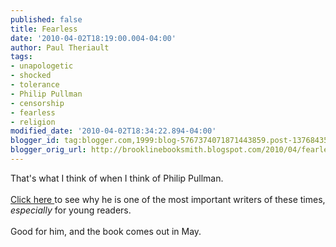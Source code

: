 ```yaml
---
published: false
title: Fearless
date: '2010-04-02T18:19:00.004-04:00'
author: Paul Theriault
tags:
- unapologetic
- shocked
- tolerance
- Philip Pullman
- censorship
- fearless
- religion
modified_date: '2010-04-02T18:34:22.894-04:00'
blogger_id: tag:blogger.com,1999:blog-5767374071871443859.post-1376843553084752898
blogger_orig_url: http://brooklinebooksmith.blogspot.com/2010/04/fearless.html
---
```


That's what I think of when I think of Philip Pullman.  <br /><br /><a href="http://andrewsullivan.theatlantic.com/the_daily_dish/2010/04/no-one-has-the-right-to-live-without-being-shocked.html">Click here </a>to see why he is one of the most important writers of these times, <em>especially</em> for young readers.<br /><br />Good for him, and the book comes out in May.